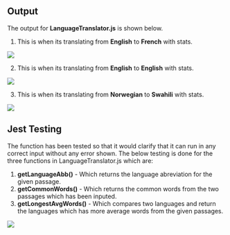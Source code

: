 ## Output
The output for **LanguageTranslator.js** is shown below.
<br/>
1. This is when its translating from **English** to **French** with stats.
<img src="https://github.com/CS2613-WI2023/javascript-assignment-q3-athuduku/blob/2893543bbfc08e8cf6a4442fc6f1b63b9d862332/CS2613_JAVASCRIPT_Q3_1.png"/>

2. This is when its translating from **English** to **English** with stats.
<img src="https://github.com/CS2613-WI2023/javascript-assignment-q3-athuduku/blob/2893543bbfc08e8cf6a4442fc6f1b63b9d862332/CS2613_JAVASCRIPT_Q3_2.png"/>

3. This is when its translating from **Norwegian** to **Swahili** with stats.
<img src="https://github.com/CS2613-WI2023/javascript-assignment-q3-athuduku/blob/2893543bbfc08e8cf6a4442fc6f1b63b9d862332/CS2613_JAVASCRIPT_Q3_3.png"/>

## Jest Testing
The function has been tested so that it would clarify that it can run in any correct input without any error shown. The below testing is done for the three functions in LanguageTranslator.js which are:
1. **getLanguageAbb()** - Which returns the language abreviation for the given passage.
2. **getCommonWords()** - Which returns the common words from the two passages which has been inputed.
3. **getLongestAvgWords()** - Which compares two languages and return the languages which has more average words from the given passages.
<img src="https://github.com/CS2613-WI2023/javascript-assignment-q3-athuduku/blob/2893543bbfc08e8cf6a4442fc6f1b63b9d862332/CS2613_JAVASSCRIPT_TEST.png"/>
